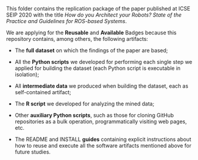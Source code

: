 This folder contains the replication package of the paper published at ICSE SEIP 2020 with the title *How do you Architect your Robots? State of the Practice and Guidelines for ROS-based Systems*.

We are applying for the **Reusable** and **Available** Badges because this repository contains, among others, the following artifacts:

- The **full dataset** on which the findings of the paper are based;

- All the **Python scripts** we developed for performing each single step we applied for building the dataset (each Python script is executable in isolation);

- All **intermediate data** we produced when building the dataset, each as self-contained artifact;

- The **R script** we developed for analyzing the mined data;

- Other **auxiliary Python scripts**, such as those for cloning GitHub repositories as a bulk operation, programmatically visiting web pages, etc.   

- The README and INSTALL **guides** containing explicit instructions about how to reuse and execute all the software artifacts mentioned above for future studies.
